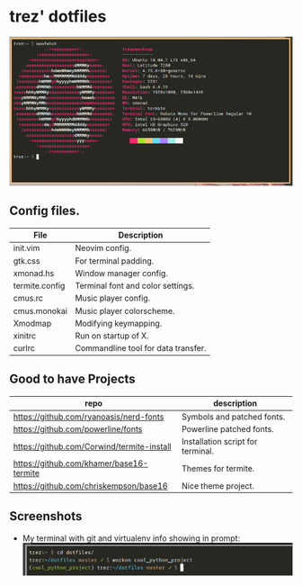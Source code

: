 # trez' dotfiles
![terminal](https://raw.githubusercontent.com/trez/dotfiles/master/screenshots/terminal-20180821.png "terminal")
## Config files.
| File           | Description                         |
| -------------- | ----------------------------------- |
| init.vim       | Neovim config.                      |
| gtk.css        | For terminal padding.               |
| xmonad.hs      | Window manager config.              |
| termite.config | Terminal font and color settings.   |
| cmus.rc        | Music player config.                |
| cmus.monokai   | Music player colorscheme.           |
| Xmodmap        | Modifying keymapping.               |
| xinitrc        | Run on startup of X.                |
| curlrc         | Commandline tool for data transfer. |

## Good to have Projects
| repo                                       | description                       |
| ------------------------------------------ | --------------------------------- |
| https://github.com/ryanoasis/nerd-fonts    | Symbols and patched fonts.        |
| https://github.com/powerline/fonts         | Powerline patched fonts.          |
| https://github.com/Corwind/termite-install | Installation script for terminal. |
| https://github.com/khamer/base16-termite   | Themes for termite.               |
| https://github.com/chriskempson/base16     | Nice theme project.               |

## Screenshots
* My terminal with git and virtualenv info showing in prompt:
   ![Screenshot of terminal](https://raw.githubusercontent.com/trez/dotfiles/master/screenshots/prompt.png "Screenshot of terminal")

